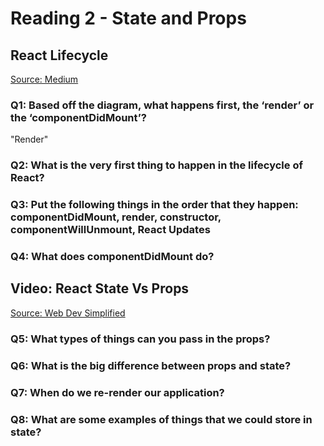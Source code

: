 # Reading 2 - State and Props

## React Lifecycle

[Source: Medium](https://medium.com/@joshuablankenshipnola/react-component-lifecycle-events-cb77e670a093)

### Q1: Based off the diagram, what happens first, the ‘render’ or the ‘componentDidMount’?

"Render"

### Q2: What is the very first thing to happen in the lifecycle of React?



### Q3: Put the following things in the order that they happen: componentDidMount, render, constructor, componentWillUnmount, React Updates

### Q4: What does componentDidMount do?


## Video: React State Vs Props

[Source: Web Dev Simplified](https://www.youtube.com/watch?v=IYvD9oBCuJI&ab_channel=WebDevSimplified)

### Q5: What types of things can you pass in the props?

### Q6: What is the big difference between props and state?

### Q7: When do we re-render our application?

### Q8: What are some examples of things that we could store in state?